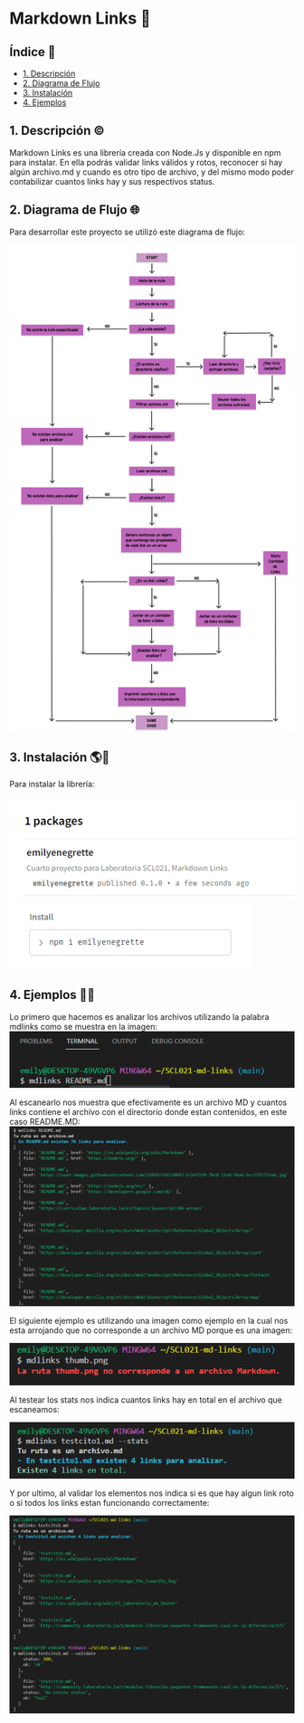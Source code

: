 # Markdown Links 🔗

## Índice 🖤

* [1. Descripción](#1-Descripción)
* [2. Diagrama de Flujo](#2-Diagrama-de-flujo)
* [3. Instalación](#3-Instalación)
* [4. Ejemplos](#4-Ejemplos)


## 1. Descripción ©️

Markdown Links es una librería creada con Node.Js y disponible en npm para instalar. En ella podrás validar links válidos y rotos, reconocer si hay algún archivo.md y cuando es otro tipo de archivo, y del mismo modo poder contabilizar cuantos links hay y sus respectivos status. 

## 2. Diagrama de Flujo 🌐

Para desarrollar este proyecto se utilizó este diagrama de flujo: 

![](assets/diagrama-de-flujo.png)

## 3. Instalación 🌎💙

Para instalar la librería:

![](assets/npm-published.png)
![](assets/npm-install.png)

## 4. Ejemplos 👩‍💻

  Lo primero que hacemos es analizar los archivos utilizando la palabra mdlinks como se muestra en la imagen:
![](assets/example1.png)

Al escanearlo nos muestra que efectivamente es un archivo MD y cuantos links contiene el archivo con el directorio donde estan contenidos, en este caso README.MD: 
![](assets/example2.png)

El siguiente ejemplo es utilizando una imagen como ejemplo en la cual nos esta arrojando que no corresponde a un archivo MD porque es una imagen:

![](assets/example3.png)

Al testear los stats nos indica cuantos links hay en total en el archivo que escaneamos: 

![](assets/example4.png)

Y por ultimo, al validar los elementos nos indica si es que hay algun link roto o si todos los links estan funcionando correctamente: 
 
![](assets/example5.png)

